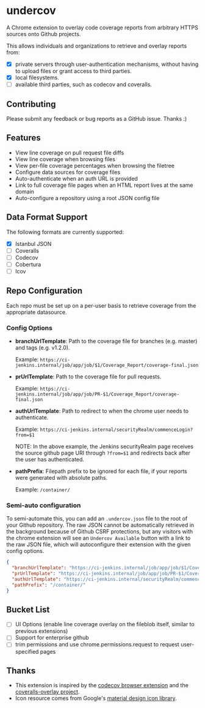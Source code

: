 # undercov

A Chrome extension to overlay code coverage reports from arbitrary HTTPS sources onto Github projects. 

This allows individuals and organizations to retrieve and overlay reports from:
- [x] private servers through user-authentication mechanisms, without having to upload files or grant access to third parties.
- [x] local filesystems.
- [ ] available third parties, such as codecov and coveralls.

## Contributing

Please submit any feedback or bug reports as a GitHub issue. Thanks :)

## Features

- View line coverage on pull request file diffs
- View line coverage when browsing files
- View per-file coverage percentages when browsing the filetree
- Configure data sources for coverage files
- Auto-authenticate when an auth URL is provided
- Link to full coverage file pages when an HTML report lives at the same domain
- Auto-configure a repository using a root JSON config file

## Data Format Support

The following formats are currently supported:
- [x] Istanbul JSON
- [ ] Coveralls
- [ ] Codecov
- [ ] Cobertura
- [ ] lcov

## Repo Configuration

Each repo must be set up on a per-user basis to retrieve coverage from the appropriate datasource.

### Config Options

- **branchUrlTemplate**: Path to the coverage file for branches (e.g. master) and tags (e.g. v1.2.0).

  Example: `https://ci-jenkins.internal/job/app/job/$1/Coverage_Report/coverage-final.json`
- **prUrlTemplate**: Path to the coverage file for pull requests. 

  Example: `https://ci-jenkins.internal/job/app/job/PR-$1/Coverage_Report/coverage-final.json`
- **authUrlTemplate**: Path to redirect to when the chrome user needs to authenticate.

  Example: `https://ci-jenkins.internal/securityRealm/commenceLogin?from=$1`

  NOTE: In the above example, the Jenkins securityRealm page receives the source github page URI through `?from=$1` and redirects back after the user has authenticated.
- **pathPrefix**: Filepath prefix to be ignored for each file, if your reports were generated with absolute paths. 

  Example: `/container/`
  
### Semi-auto configuration

To semi-automate this, you can add an `.undercov.json` file to the root of your Github repository. The raw JSON cannot be automatically retrieved in the background because of Github CSRF protections, but any visitors with the chrome extension will see an `Undercov Available` button with a link to the raw JSON file, which will autoconfigure their extension with the given config options.

```json
{
  "branchUrlTemplate": "https://ci-jenkins.internal/job/app/job/$1/Coverage_Report/coverage-final.json",
  "prUrlTemplate": "https://ci-jenkins.internal/job/app/job/PR-$1/Coverage_Report/coverage-final.json",
  "authUrlTemplate": "https://ci-jenkins.internal/securityRealm/commenceLogin?from=$1",
  "pathPrefix": "/container/"
}
```

## Bucket List

- [ ] UI Options (enable line coverage overlay on the fileblob itself, similar to previous extensions)
- [ ] Support for enterprise github
- [ ] trim permissions and use chrome.permissions.request to request user-specified pages

## Thanks

* This extension is inspired by the [codecov browser extension](https://github.com/codecov/browser-extension) and the [coveralls-overlay project](https://github.com/kwonoj/coveralls-overlay).
* Icon resource comes from Google's [material design icon library](https://www.google.com/design/icons/#ic_visibility).
